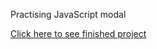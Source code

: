 Practising JavaScript modal 

[Click here to see finished project](https://criminy-git.github.io/modal/)
